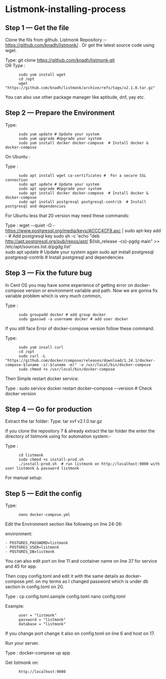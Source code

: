 # Listmonk-installing-process

## Step 1 — Get the file

Clone the fils from github. Listmonk Repository :- https://github.com/knadh/listmonk/ . Or get the latest source code using wget.

Type: 
          git clone https://github.com/knadh/listmonk.git  
OR
Type : 

          sudo yum install wget 
          cd /opt
          wget "https://github.com/knadh/listmonk/archive/refs/tags/v2.1.0.tar.gz"

You can also use other package manager like aptitude, dnf, yay etc.


## Step 2 — Prepare the Environment

Type: 

          sudo yum update # Update your system
          sudo yum upgrade #Upgrade your system
          sudo yum install docker docker-compose  # Install docker & docker-compose

On Ubuntu : 

Type : 

          sudo apt install wget ca-certificates #  For a secure SSL connection
          sudo apt update # Update your system
          sudo apt upgrade #Upgrade your system
          sudo apt install docker docker-compose  # Install docker & docker-compose
          sudo apt install postgresql postgresql-contrib  # Install postgresql and dependencies

For Ubuntu less that 20 version may need these commands:

Type :
          wget --quiet -O - https://www.postgresql.org/media/keys/ACCC4CF8.asc | sudo apt-key add -  # Add postgresql key
          sudo sh -c 'echo "deb http://apt.postgresql.org/pub/repos/apt/ $(lsb_release -cs)-pgdg main" >> /etc/apt/sources.list.d/pgdg.list'  
          sudo apt update # Update your system again
          sudo apt install postgresql postgresql-contrib  # Install postgresql and dependencies

## Step 3 — Fix the future bug

In Cent OS you may have some experience of getting error on docker-compose version or environment variable and path. Now we are gonna fix variable problem which is very much common,

Type : 

          sudo groupadd docker # add group docker
          sudo gpasswd -a username docker # add user docker

If you still face Error of docker-compose version follow these command.

Type: 

          sudo yum insall curl
          cd /opt
          sudo curl -L "https://github.com/docker/compose/releases/download/1.24.1/docker-compose-$(uname -s)-$(uname -m)" -o /usr/local/bin/docker-compose
          sudo chmod +x /usr/local/bin/docker-compose

Then Simple restart docker service.

Type : 
          sudo service docker restart
          docker–compose –-version # Check docker version


## Step 4 — Go for production

Extract the tar folder:
Type: tar xvf v2.1.0.tar.gz

If you clone the repository 7 & already extract the tar folder the enter the directory of listmonk using for automation system:-

Type :

          cd listmonk
          sudo chmod +x install-prod.sh
          ./install-prod.sh  # run listmonk on http://localhost:9000 with user listmonk & password listmonk

For manual setup: 
          
## Step 5 — Edit the config

Type: 

          nano docker-compose.yml

Edit the Environment section like following on line 24-26:

 environment:
 
    - POSTGRES_PASSWORD=listmonk
    - POSTGRES_USER=listmonk
    - POSTGRES_DB=listmonk
    

You can also edit port on line 11 and container name on line 37 for service and 45 for app.

Then copy config.toml and edit it with the same details as docker-compose.yml. on my terms as I changed password which is under db section in config.toml on 20.

Type : 
          cp config.toml.sample config.toml
          nano config.toml

Example: 

          user = "listmonk"
          password = "listmonk"
          database = "listmonk"

If you change port change it also on config.toml on line 6 and host on 17.

Run your server.

Type : 
          docker-compose up app 

Get listmonk on:

          http://localhost:9000
